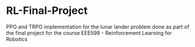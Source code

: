 # RL-Final-Project
  PPO and TRPO implementation for the lunar lander problem done as part of the final project for the course EEE598 - Reinforcement Learning for Robotics
